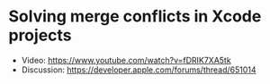# Solving merge conflicts in Xcode projects

* Video: https://www.youtube.com/watch?v=fDRIK7XA5tk
* Discussion: https://developer.apple.com/forums/thread/651014
